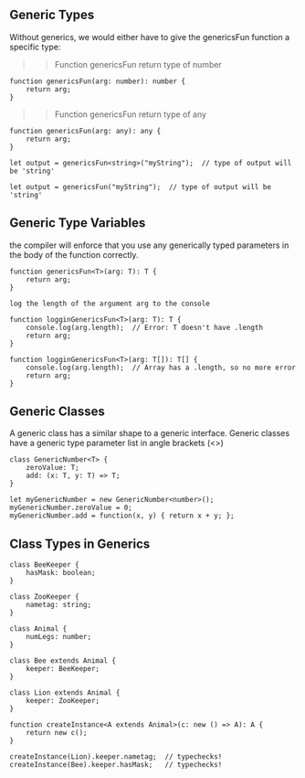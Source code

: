 ## Generic Types

Without generics, we would either have to give the genericsFun function a specific type:

>>Function genericsFun return type of number 

    function genericsFun(arg: number): number {
        return arg;
    }

>>Function genericsFun return type of any

    function genericsFun(arg: any): any {
        return arg;
    }

    let output = genericsFun<string>("myString");  // type of output will be 'string'

    let output = genericsFun("myString");  // type of output will be 'string'

## Generic Type Variables

the compiler will enforce that you use any generically typed parameters in the body of the function correctly.

    function genericsFun<T>(arg: T): T {
        return arg;
    }

    log the length of the argument arg to the console

    function logginGenericsFun<T>(arg: T): T {
        console.log(arg.length);  // Error: T doesn't have .length
        return arg;
    }    

    function logginGenericsFun<T>(arg: T[]): T[] {
        console.log(arg.length);  // Array has a .length, so no more error
        return arg;
    }    

## Generic Classes
A generic class has a similar shape to a generic interface. Generic classes have a generic type parameter list in angle brackets (<>)

    class GenericNumber<T> {
        zeroValue: T;
        add: (x: T, y: T) => T;
    }

    let myGenericNumber = new GenericNumber<number>();
    myGenericNumber.zeroValue = 0;
    myGenericNumber.add = function(x, y) { return x + y; };

## Class Types in Generics

    class BeeKeeper {
        hasMask: boolean;
    }

    class ZooKeeper {
        nametag: string;
    }

    class Animal {
        numLegs: number;
    }

    class Bee extends Animal {
        keeper: BeeKeeper;
    }

    class Lion extends Animal {
        keeper: ZooKeeper;
    }

    function createInstance<A extends Animal>(c: new () => A): A {
        return new c();
    }

    createInstance(Lion).keeper.nametag;  // typechecks!
    createInstance(Bee).keeper.hasMask;   // typechecks!